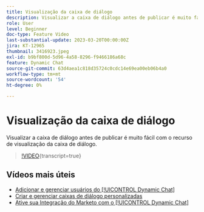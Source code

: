 ```yaml
---
title: Visualização da caixa de diálogo
description: Visualizar a caixa de diálogo antes de publicar é muito fácil com o recurso de visualização da caixa de diálogo.
role: User
level: Beginner
doc-type: Feature Video
last-substantial-update: 2023-03-20T00:00:00Z
jira: KT-12965
thumbnail: 3416923.jpeg
exl-id: b9bf800d-5d96-4a58-8296-f9466186a68c
feature: Dynamic Chat
source-git-commit: 63d4aea1c818d35724c0cdc14e69ea00eb06b4a0
workflow-type: tm+mt
source-wordcount: '54'
ht-degree: 0%

---
```


# Visualização da caixa de diálogo

Visualizar a caixa de diálogo antes de publicar é muito fácil com o recurso de visualização da caixa de diálogo.

>[!VIDEO](https://video.tv.adobe.com/v/3436855/?quality=12&learn=on&captions=por_br){transcript=true}

## Vídeos mais úteis

* [Adicionar e gerenciar usuários do [!UICONTROL Dynamic Chat]](user-management.md)
* [Criar e gerenciar caixas de diálogo personalizadas](dialogue-management.md)
* [Ative sua Integração do Marketo com o [!UICONTROL Dynamic Chat]](marketo-integration.md)
